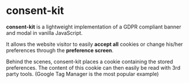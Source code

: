 # consent-kit
**consent-kit** is a lightweight implementation of a GDPR compliant banner and modal in vanilla JavaScript.

It allows the website visitor to easily **accept all** cookies or change his/her preferences through the **preference 
screen**.

Behind the scenes, consent-kit places a cookie containing the stored preferences. The content of this cookie can then 
easily be read with 3rd party tools. (Google Tag Manager is the most popular example)
